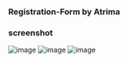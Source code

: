### Registration-Form by Atrima 

### screenshot
![image](https://github.com/atrimabhatta/Registration-Form/assets/159685040/60a34ea1-a44a-473d-9a18-9e532dbcf4c3)
![image](https://github.com/atrimabhatta/Registration-Form/assets/159685040/9c81953d-af83-42c2-8826-b1b867a77e84)
![image](https://github.com/atrimabhatta/Registration-Form/assets/159685040/59f774eb-48d3-4568-abef-cd2851fff85c)

